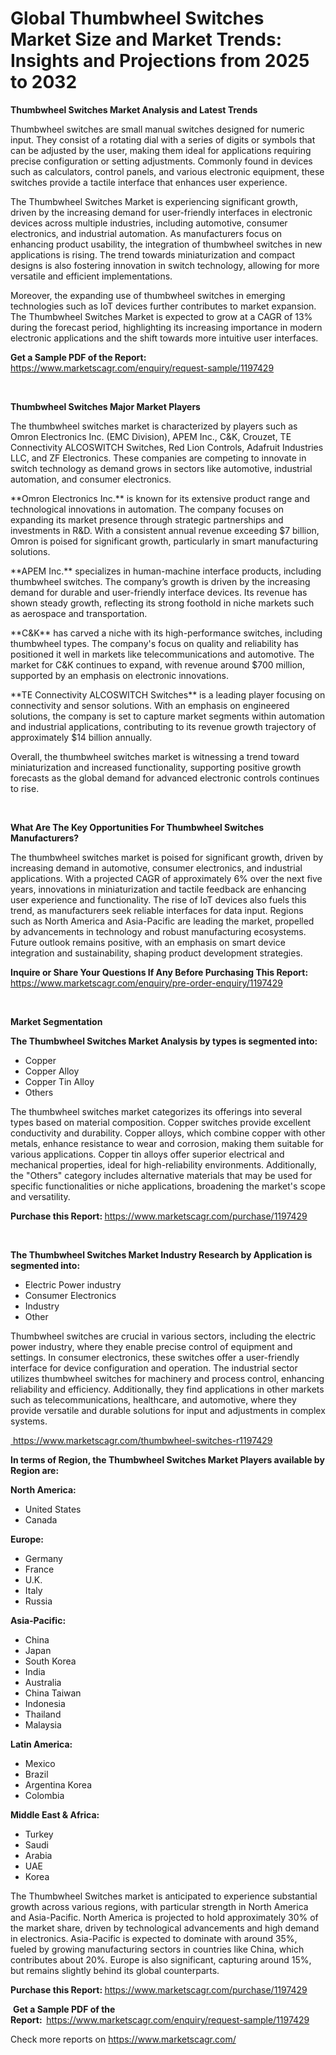 <p><h1>Global Thumbwheel Switches Market Size and Market Trends: Insights and Projections from 2025 to 2032</h1></p><p><strong>Thumbwheel Switches Market Analysis and Latest Trends</strong></p>
<p><p>Thumbwheel switches are small manual switches designed for numeric input. They consist of a rotating dial with a series of digits or symbols that can be adjusted by the user, making them ideal for applications requiring precise configuration or setting adjustments. Commonly found in devices such as calculators, control panels, and various electronic equipment, these switches provide a tactile interface that enhances user experience.</p><p>The Thumbwheel Switches Market is experiencing significant growth, driven by the increasing demand for user-friendly interfaces in electronic devices across multiple industries, including automotive, consumer electronics, and industrial automation. As manufacturers focus on enhancing product usability, the integration of thumbwheel switches in new applications is rising. The trend towards miniaturization and compact designs is also fostering innovation in switch technology, allowing for more versatile and efficient implementations.</p><p>Moreover, the expanding use of thumbwheel switches in emerging technologies such as IoT devices further contributes to market expansion. The Thumbwheel Switches Market is expected to grow at a CAGR of 13% during the forecast period, highlighting its increasing importance in modern electronic applications and the shift towards more intuitive user interfaces.</p></p>
<p><strong>Get a Sample PDF of the Report:&nbsp;</strong> <a href="https://www.marketscagr.com/enquiry/request-sample/1197429?utm_campaign=2306&utm_medium=2&utm_source=Github&utm_content=ia&utm_term=11022025&utm_id=thumbwheel-switches">https://www.marketscagr.com/enquiry/request-sample/1197429</a></p>
<p>&nbsp;</p>
<p><strong>Thumbwheel Switches Major Market Players</strong></p>
<p><p>The thumbwheel switches market is characterized by players such as Omron Electronics Inc. (EMC Division), APEM Inc., C&K, Crouzet, TE Connectivity ALCOSWITCH Switches, Red Lion Controls, Adafruit Industries LLC, and ZF Electronics. These companies are competing to innovate in switch technology as demand grows in sectors like automotive, industrial automation, and consumer electronics.</p><p>**Omron Electronics Inc.** is known for its extensive product range and technological innovations in automation. The company focuses on expanding its market presence through strategic partnerships and investments in R&D. With a consistent annual revenue exceeding $7 billion, Omron is poised for significant growth, particularly in smart manufacturing solutions.</p><p>**APEM Inc.** specializes in human-machine interface products, including thumbwheel switches. The company’s growth is driven by the increasing demand for durable and user-friendly interface devices. Its revenue has shown steady growth, reflecting its strong foothold in niche markets such as aerospace and transportation.</p><p>**C&K** has carved a niche with its high-performance switches, including thumbwheel types. The company's focus on quality and reliability has positioned it well in markets like telecommunications and automotive. The market for C&K continues to expand, with revenue around $700 million, supported by an emphasis on electronic innovations.</p><p>**TE Connectivity ALCOSWITCH Switches** is a leading player focusing on connectivity and sensor solutions. With an emphasis on engineered solutions, the company is set to capture market segments within automation and industrial applications, contributing to its revenue growth trajectory of approximately $14 billion annually.</p><p>Overall, the thumbwheel switches market is witnessing a trend toward miniaturization and increased functionality, supporting positive growth forecasts as the global demand for advanced electronic controls continues to rise.</p></p>
<p>&nbsp;</p>
<p><strong>What Are The Key Opportunities For Thumbwheel Switches Manufacturers?</strong></p>
<p><p>The thumbwheel switches market is poised for significant growth, driven by increasing demand in automotive, consumer electronics, and industrial applications. With a projected CAGR of approximately 6% over the next five years, innovations in miniaturization and tactile feedback are enhancing user experience and functionality. The rise of IoT devices also fuels this trend, as manufacturers seek reliable interfaces for data input. Regions such as North America and Asia-Pacific are leading the market, propelled by advancements in technology and robust manufacturing ecosystems. Future outlook remains positive, with an emphasis on smart device integration and sustainability, shaping product development strategies.</p></p>
<p><strong>Inquire or Share Your Questions If Any Before Purchasing This Report:</strong> <a href="https://www.marketscagr.com/enquiry/pre-order-enquiry/1197429?utm_campaign=2306&utm_medium=2&utm_source=Github&utm_content=ia&utm_term=11022025&utm_id=thumbwheel-switches">https://www.marketscagr.com/enquiry/pre-order-enquiry/1197429</a></p>
<p>&nbsp;</p>
<p><strong>Market Segmentation</strong></p>
<p><strong>The Thumbwheel Switches Market Analysis by types is segmented into:</strong></p>
<p><ul><li>Copper</li><li>Copper Alloy</li><li>Copper Tin Alloy</li><li>Others</li></ul></p>
<p><p>The thumbwheel switches market categorizes its offerings into several types based on material composition. Copper switches provide excellent conductivity and durability. Copper alloys, which combine copper with other metals, enhance resistance to wear and corrosion, making them suitable for various applications. Copper tin alloys offer superior electrical and mechanical properties, ideal for high-reliability environments. Additionally, the "Others" category includes alternative materials that may be used for specific functionalities or niche applications, broadening the market's scope and versatility.</p></p>
<p><strong>Purchase this Report:&nbsp;</strong><a href="https://www.marketscagr.com/purchase/1197429?utm_campaign=2306&utm_medium=2&utm_source=Github&utm_content=ia&utm_term=11022025&utm_id=thumbwheel-switches">https://www.marketscagr.com/purchase/1197429</a></p>
<p>&nbsp;</p>
<p><strong>The Thumbwheel Switches Market Industry Research by Application is segmented into:</strong></p>
<p><ul><li>Electric Power industry</li><li>Consumer Electronics</li><li>Industry</li><li>Other</li></ul></p>
<p><p>Thumbwheel switches are crucial in various sectors, including the electric power industry, where they enable precise control of equipment and settings. In consumer electronics, these switches offer a user-friendly interface for device configuration and operation. The industrial sector utilizes thumbwheel switches for machinery and process control, enhancing reliability and efficiency. Additionally, they find applications in other markets such as telecommunications, healthcare, and automotive, where they provide versatile and durable solutions for input and adjustments in complex systems.</p></p>
<p><a href="https://www.marketscagr.com/thumbwheel-switches-r1197429?utm_campaign=2306&utm_medium=2&utm_source=Github&utm_content=ia&utm_term=11022025&utm_id=thumbwheel-switches">&nbsp;https://www.marketscagr.com/thumbwheel-switches-r1197429</a></p>
<p><strong>In terms of Region, the Thumbwheel Switches Market Players available by Region are:</strong></p>
<p>
    <p> <strong> North America: </strong>
        <ul>
            <li>United States</li>
            <li>Canada</li>
        </ul>
        </p> 
    <p> <strong> Europe: </strong>
        <ul>
            <li>Germany</li>
            <li>France</li>
            <li>U.K.</li>
            <li>Italy</li>
            <li>Russia</li>
        </ul>
        </p> 
    <p> <strong> Asia-Pacific: </strong>
        <ul>
            <li>China</li>
            <li>Japan</li>
            <li>South Korea</li>
            <li>India</li>
            <li>Australia</li>
            <li>China Taiwan</li>
            <li>Indonesia</li>
            <li>Thailand</li>
            <li>Malaysia</li>
        </ul>
        </p> 
    <p> <strong> Latin America: </strong>
        <ul>
            <li>Mexico</li>
            <li>Brazil</li>
            <li>Argentina Korea</li>
            <li>Colombia</li>
        </ul>
        </p> 
    <p> <strong> Middle East & Africa: </strong>
        <ul>
            <li>Turkey</li>
            <li>Saudi</li>
            <li>Arabia</li>
            <li>UAE</li>
            <li>Korea</li>
        </ul>
    </p>
    </p>
<p><p>The Thumbwheel Switches market is anticipated to experience substantial growth across various regions, with particular strength in North America and Asia-Pacific. North America is projected to hold approximately 30% of the market share, driven by technological advancements and high demand in electronics. Asia-Pacific is expected to dominate with around 35%, fueled by growing manufacturing sectors in countries like China, which contributes about 20%. Europe is also significant, capturing around 15%, but remains slightly behind its global counterparts.</p></p>
<p><strong>Purchase this Report: </strong><a href="https://www.marketscagr.com/purchase/1197429?utm_campaign=2306&utm_medium=2&utm_source=Github&utm_content=ia&utm_term=11022025&utm_id=thumbwheel-switches">https://www.marketscagr.com/purchase/1197429</a></p>
<p>&nbsp;<strong>Get a Sample PDF of the Report:&nbsp;&nbsp;</strong><a href="https://www.marketscagr.com/enquiry/request-sample/1197429?utm_campaign=2306&utm_medium=2&utm_source=Github&utm_content=ia&utm_term=11022025&utm_id=thumbwheel-switches">https://www.marketscagr.com/enquiry/request-sample/1197429</a></p>
<p><strong></strong></p>
<p>Check more reports on <a href="https://www.marketscagr.com/?utm_campaign=2306&utm_medium=2&utm_source=Github&utm_content=ia&utm_term=11022025&utm_id=thumbwheel-switches">https://www.marketscagr.com/</a></p>